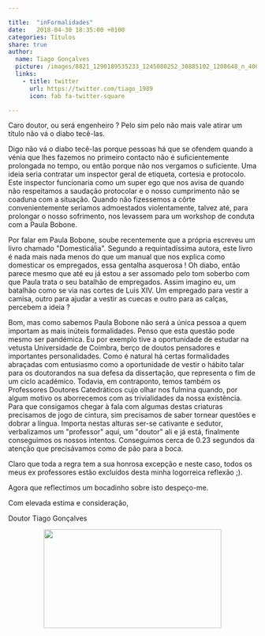 ```yaml
---

title:  "inFormalidades"
date:   2018-04-30 18:35:00 +0100
categories: Títulos
share: true
author:
  name: Tiago Gonçalves
  picture: /images/8821_1290189535233_1245080252_30885102_1208648_n_400x400.jpg
  links:
    - title: twitter
      url: https://twitter.com/tiago_1989
      icon: fab fa-twitter-square

---
```


Caro doutor, ou será engenheiro ? Pelo sim pelo não mais vale atirar um título não vá o diabo tecê-las.

Digo não vá o diabo tecê-las porque pessoas há que se ofendem quando a vénia que lhes fazemos no primeiro contacto não é suficientemente prolongada no tempo, ou então porque não nos vergamos o suficiente. Uma ideia seria contratar um inspector geral de etiqueta, cortesia e protocolo. Este inspector funcionaria como um super ego que nos avisa de quando não respeitamos a saudação protocolar e o nosso cumprimento não se coaduna com a situação. Quando não fizessemos a côrte convenientemente seriamos admoestados violentamente, talvez até, para prolongar o nosso sofrimento, nos levassem para um workshop de conduta com a Paula Bobone.

Por falar em Paula Bobone, soube recentemente que a própria escreveu um livro chamado "Domesticália". Segundo a requintadíssima autora, este livro é nada mais nada menos do que um manual que nos explica como domesticar os empregados, essa gentalha asquerosa ! Oh diabo, então parece mesmo que até eu já estou a ser assomado pelo tom soberbo com que Paula trata o seu batalhão de empregados. Assim imagino eu, um batalhão como se via nas cortes de Luis XIV. Um empregado para vestir a camisa, outro para ajudar a vestir as cuecas e outro para as calças, percebem a ideia ?

Bom, mas como sabemos Paula Bobone não será a única pessoa a quem importam as mais inúteis formalidades. Penso que esta questão pode mesmo ser pandémica. Eu por exemplo tive a oportunidade de estudar na vetusta Universidade de Coimbra, berço de doutos pensadores e importantes personalidades. Como é natural há certas formalidades abraçadas com entusiasmo como
a oportunidade de vestir o hábito talar para os doutorandos na sua defesa da dissertação, que representa o fim de um ciclo académico. Todavia, em contraponto, temos também os Professores Doutores Catedráticos cujo olhar nos fulmina quando, por algum motivo os aborrecemos com as trivialidades da nossa existência. Para que consigamos chegar à fala com algumas destas criaturas precisamos de jogo de cintura, sim precisamos de saber tornear questões e dobrar a língua. Importa nestas alturas ser-se cativante e sedutor, verbalizamos  um "professor" aqui, um "doutor" ali e já está, finalmente conseguimos os nossos intentos. Conseguimos cerca de 0.23 segundos da atenção que precisávamos como de pão para a boca.

Claro que toda a regra tem a sua honrosa excepção e neste caso, todos os meus ex professores estão excluídos desta minha logorreica reflexão ;).

Agora que reflectimos um bocadinho sobre isto despeço-me.

Com elevada estima e consideração,

Doutor Tiago Gonçalves

<p align="center">
  <img width="360" height="200" src="https://upload.wikimedia.org/wikipedia/commons/thumb/5/5f/Louis_XIV_of_France.jpg/250px-Louis_XIV_of_France.jpg">
</p>
